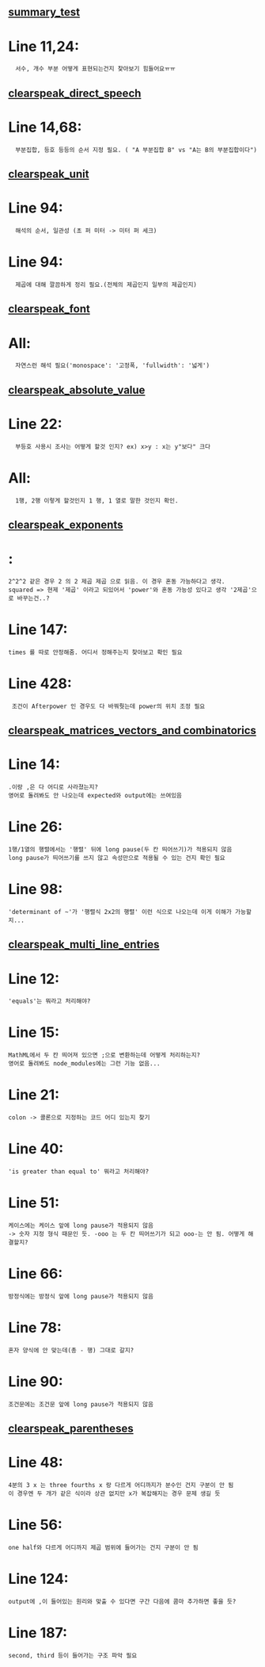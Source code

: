## [summary_test](summary_test.json)

# Line 11,24:
      서수, 개수 부분 어떻게 표현되는건지 찾아보기 힘들어요ㅠㅠ


## [clearspeak_direct_speech](clearspeak_direct_speech.json)

# Line 14,68:
      부분집합, 등호 등등의 순서 지정 필요. ( "A 부분집합 B" vs "A는 B의 부분집합이다")


## [clearspeak_unit](clearspeak_unit.json)

# Line 94:
      해석의 순서, 일관성 (초 퍼 미터 -> 미터 퍼 세크)

# Line 94:
      제곱에 대해 깔끔하게 정리 필요.(전체의 제곱인지 일부의 제곱인지)


## [clearspeak_font](clearspeak_font.json)

# All:
      자연스런 해석 필요('monospace': '고정폭, 'fullwidth': '넓게')


## [clearspeak_absolute_value](clearspeak_absolute_value.json)

# Line 22:
      부등호 사용시 조사는 어떻게 할것 인지? ex) x>y : x는 y"보다" 크다
# All:
      1행, 2행 이렇게 할것인지 1 행, 1 열로 말한 것인지 확인.


## [clearspeak_exponents](clearspeak_exponents.json)

# :
    2^2^2 같은 경우 2 의 2 제곱 제곱 으로 읽음. 이 경우 혼동 가능하다고 생각.
    squared => 현제 '제곱' 이라고 되있어서 'power'와 혼동 가능성 있다고 생각 '2제곱'으로 바꾸는건..?
# Line 147:
    times 를 따로 안정해줌. 어디서 정해주는지 찾아보고 확인 필요
# Line 428:
     조건이 Afterpower 인 경우도 다 바꿔줫는데 power의 위치 조정 필요

## [clearspeak_matrices_vectors_and combinatorics](clearspeak_matrices_vectors_and_combinatorics.json)

# Line 14:
    .이랑 ,은 다 어디로 사라졌는지?
    영어로 돌려봐도 안 나오는데 expected와 output에는 쓰여있음

# Line 26:
    1행/1열의 행렬에서는 '행렬' 뒤에 long pause(두 칸 띄어쓰기)가 적용되지 않음
    long pause가 띄어쓰기를 쓰지 않고 속성만으로 적용될 수 있는 건지 확인 필요

# Line 98:
    'determinant of ~'가 '행렬식 2x2의 행렬' 이런 식으로 나오는데 이게 이해가 가능할지...



## [clearspeak_multi_line_entries](expected\ko\clearspeak\clearspeak_multi_line_entries.json)

# Line 12:
    'equals'는 뭐라고 처리해야? 

# Line 15:
    MathML에서 두 칸 띄어져 있으면 ;으로 변환하는데 어떻게 처리하는지?
    영어로 돌려봐도 node_modules에는 그런 기능 없음...

# Line 21:
    colon -> 콜론으로 지정하는 코드 어디 있는지 찾기

# Line 40:
    'is greater than equal to' 뭐라고 처리해야?

# Line 51:
    케이스에는 케이스 앞에 long pause가 적용되지 않음
    -> 숫자 지정 형식 때문인 듯. -ooo 는 두 칸 띄어쓰기가 되고 ooo-는 안 됨. 어떻게 해결할지?

# Line 66:
    방정식에는 방정식 앞에 long pause가 적용되지 않음

# Line 78:
    혼자 양식에 안 맞는데(총 - 행) 그대로 갈지?

# Line 90:
    조건문에는 조건문 앞에 long pause가 적용되지 않음


## [clearspeak_parentheses](clearspeak_parentheses.json)

# Line 48:
    4분의 3 x 는 three fourths x 랑 다르게 어디까지가 분수인 건지 구분이 안 됨
    이 경우엔 두 개가 같은 식이라 상관 없지만 x가 복잡해지는 경우 문제 생길 듯

# Line 56:
    one half와 다르게 어디까지 제곱 범위에 들어가는 건지 구분이 안 됨

# Line 124:
    output에 ,이 들어있는 원리와 맞출 수 있다면 구간 다음에 콤마 추가하면 좋을 듯?

# Line 187:
    second, third 등이 들어가는 구조 파악 필요
